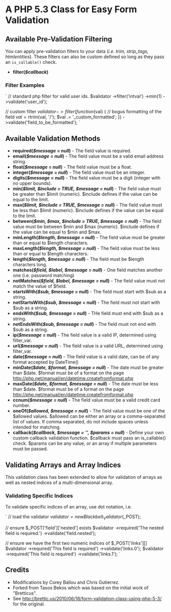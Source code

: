 # A PHP 5.3 Class for Easy Form Validation

## Available Pre-Validation Filtering

You can apply pre-validation filters to your data (<em>i.e. trim, strip_tags, htmlentities</em>). These filters can also
be custom defined so long as they pass an <code>is_callable()</code> check.

* <strong>filter(<em>$callback</em>)</strong> 

### Filter Examples

`
// standard php filter for valid user ids.
$validator
  ->filter('intval')
  ->min(1)
  ->validate('user_id');

// custom filter 
$validator
  ->filter(function($val) {
    // bogus formatting of the field 
    $val = rtrim($val, '/');
    $val .= '_custom_formatted';
  })
  ->validate('field_to_be_formatted');
`

## Available Validation Methods

* <strong>required(<em>$message = null</em>)</strong> - The field value is required.
* <strong>email(<em>$message = null</em>)</strong> - The field value must be a valid email address string.
* <strong>float(<em>$message = null</em>)</strong> - The field value must be a float.
* <strong>integer(<em>$message = null</em>)</strong> - The field value must be an integer.
* <strong>digits(<em>$message = null</em>)</strong> - The field value must be a digit (integer with no upper bounds).
* <strong>min(<em>$limit, $include = TRUE, $message = null</em>)</strong> - The field value must be greater than $limit (numeric). $include defines if the value can be equal to the limit.
* <strong>max(<em>$limit, $include = TRUE, $message = null</em>)</strong> - The field value must be less than $limit (numeric). $include defines if the value can be equal to the limit.
* <strong>between(<em>$min, $max, $include = TRUE, $message = null</em>)</strong> - The field value must be between $min and $max (numeric). $include defines if the value can be equal to $min and $max.
* <strong>minLength(<em>$length, $message = null</em>)</strong> - The field value must be greater than or equal to $length characters.
* <strong>maxLength(<em>$length, $message = null</em>)</strong> - The field value must be less than or equal to $length characters.
* <strong>length(<em>$length, $message = null</em>)</strong> - The field must be $length characters long.
* <strong>matches(<em>$field, $label, $message = null</em>)</strong> - One field matches another one (i.e. password matching)
* <strong>notMatches(<em>$field, $label, $message = null</em>)</strong> - The field value must not match the value of $field.
* <strong>startsWith(<em>$sub, $message = null</em>)</strong> - The field must start with $sub as a string.
* <strong>notStartsWith(<em>$sub, $message = null</em>)</strong> - The field must not start with $sub as a string.
* <strong>endsWith(<em>$sub, $message = null</em>)</strong> - THe field must end with $sub as a string.
* <strong>notEndsWith(<em>$sub, $message = null</em>)</strong> - The field must not end with $sub as a string.
* <strong>ip(<em>$message = null</em>)</strong> - The field value is a valid IP, determined using filter_var.
* <strong>url(<em>$message = null</em>)</strong> - The field value is a valid URL, determined using filter_var.
* <strong>date(<em>$message = null</em>)</strong> - The field value is a valid date, can be of any format accepted by DateTime()
* <strong>minDate(<em>$date, $format, $message = null</em>)</strong> - The date must be greater than $date. $format must be of a format on the page http://php.net/manual/en/datetime.createfromformat.php
* <strong>maxDate(<em>$date, $format, $message = null</em>)</strong> - The date must be less than $date. $format must be of a format on the page http://php.net/manual/en/datetime.createfromformat.php
* <strong>ccnum(<em>$message = null</em>)</strong> - The field value must be a valid credit card number.
* <strong>oneOf(<em>$allowed, $message = null</em>)</strong> - The field value must be one of the $allowed values. $allowed can be either an array or a comma-separated list of values. If comma separated, do not include spaces unless intended for matching.
* <strong>callback(<em>$callback, $message = '', $params = null</em>)</strong> - Define your own custom callback validation function. $callback must pass an is_callable() check. $params can be any value, or an array if multiple parameters must be passed.

## Validating Arrays and Array Indices

This validation class has been extended to allow for validation of arrays as well as nested indices of a multi-dimensional array.

### Validating Specific Indices

To validate specific indices of an array, use dot notation, i.e. 

`
// load the validator
$validator = new Blackbelt_Validator($_POST);

// ensure $_POST['field']['nested'] exists
$validator
  ->required('The nested field is required.')
  ->validate('field.nested');

// ensure we have the first two numeric indices of $_POST['links'][]
$validator
  ->required('This field is required')
  ->validate('links.0');
$validator
  ->required('This field is required')
  ->validate('links.1');
`

## Credits

* Modifications by Corey Ballou and Chris Gutierrez.
* Forked from Tasos Bekos <tbekos at gmail dot com> which was based on the initial work of "Bretticus". 
* See http://brettic.us/2010/06/18/form-validation-class-using-php-5-3/ for the original.

